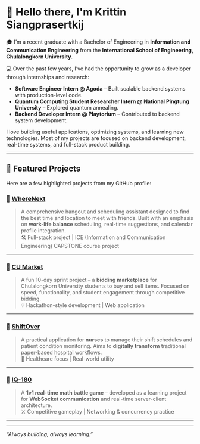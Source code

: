# 👋 Hello there, I'm Krittin Siangprasertkij

🎓 I’m a recent graduate with a Bachelor of Engineering in **Information and Communication Engineering** from the **International School of Engineering, Chulalongkorn University**.

💻 Over the past few years, I’ve had the opportunity to grow as a developer through internships and research:
- **Software Engineer Intern @ Agoda** – Built scalable backend systems with production-level code.
- **Quantum Computing Student Researcher Intern @ National Pingtung University** – Explored quantum annealing.
- **Backend Developer Intern @ Playtorium** – Contributed to backend system development.

I love building useful applications, optimizing systems, and learning new technologies. Most of my projects are focused on backend development, real-time systems, and full-stack product building.

---

## 📂 Featured Projects

Here are a few highlighted projects from my GitHub profile:

### 🔹 [WhereNext](https://github.com/your-link)
> A comprehensive hangout and scheduling assistant designed to find the best time and location to meet with friends. Built with an emphasis on **work-life balance** scheduling, real-time suggestions, and calendar profile integration.  
> 🛠 Full-stack project | ICE (Information and Communication Engineering) CAPSTONE course project

---

### 🔹 [CU Market](https://github.com/your-link)
> A fun 10-day sprint project – a **bidding marketplace** for Chulalongkorn University students to buy and sell items. Focused on speed, functionality, and student engagement through competitive bidding.  
> 💡 Hackathon-style development | Web application

---

### 🔹 [ShiftOver](https://github.com/your-link)
> A practical application for **nurses** to manage their shift schedules and patient condition monitoring. Aims to **digitally transform** traditional paper-based hospital workflows.  
> 🏥 Healthcare focus | Real-world utility

---

### 🔹 [IQ-180](https://github.com/your-link)
> A **1v1 real-time math battle game** – developed as a learning project for **WebSocket communication** and real-time server-client architecture.  
> ⚔️ Competitive gameplay | Networking & concurrency practice

---


---

_“Always building, always learning.”_

<!---
GuyKrittin/GuyKrittin is a ✨ special ✨ repository because its `README.md` (this file) appears on your GitHub profile.
You can click the Preview link to take a look at your changes.
--->
